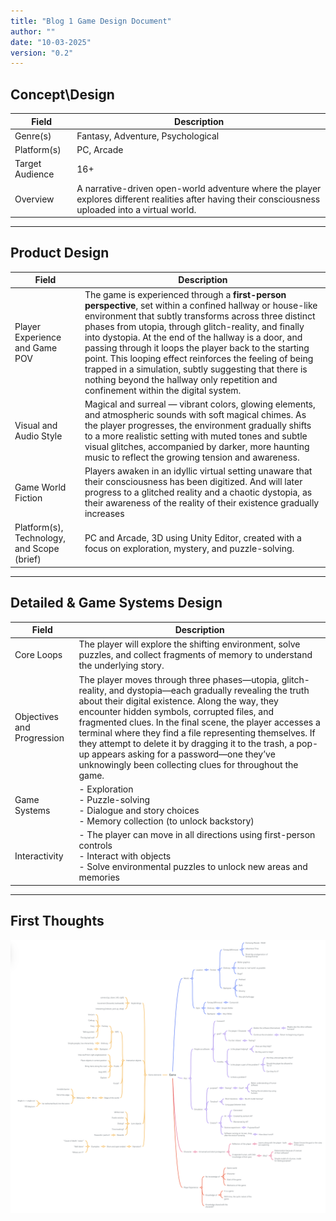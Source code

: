 ```yaml
---
title: "Blog 1 Game Design Document"
author: ""
date: "10-03-2025"
version: "0.2"
---
```


## Concept\Design

| Field           | Description                   |
|-----------------|-------------------------------|
| Genre(s)        | Fantasy, Adventure, Psychological |
| Platform(s)     | PC, Arcade                            |
| Target Audience | 16+                           |
| Overview        | A narrative-driven open-world adventure where the player explores different realities after having their consciousness uploaded into a virtual world. |

---
## Product Design

| Field           | Description                   |
|-----------------|-------------------------------|
| Player Experience and Game POV         | The game is experienced through a **first-person perspective**, set within a confined hallway or house-like environment that subtly transforms across three distinct phases from utopia, through glitch-reality, and finally into dystopia. At the end of the hallway is a door, and passing through it loops the player back to the starting point. This looping effect reinforces the feeling of being trapped in a simulation, subtly suggesting that there is nothing beyond the hallway only repetition and confinement within the digital system.                 |
| Visual and Audio Style | Magical and surreal — vibrant colors, glowing elements, and atmospheric sounds with soft magical chimes. As the player progresses, the environment gradually shifts to a more realistic setting with muted tones and subtle visual glitches, accompanied by darker, more haunting music to reflect the growing tension and awareness. |
| Game World Fiction | Players awaken in an idyllic virtual setting unaware that their consciousness has been digitized. And will later progress to a glitched reality and a chaotic dystopia, as their awareness of the reality of their existence gradually increases|
| Platform(s), Technology, and Scope (brief) | PC and Arcade, 3D using Unity Editor, created with a focus on exploration, mystery, and puzzle-solving. |

---
## Detailed & Game Systems Design

| Field           | Description                   |
|-----------------|-------------------------------|
| Core Loops | The player will explore the shifting environment, solve puzzles, and collect fragments of memory to understand the underlying story. |
| Objectives and Progression | The player moves through three phases—utopia, glitch-reality, and dystopia—each gradually revealing the truth about their digital existence. Along the way, they encounter hidden symbols, corrupted files, and fragmented clues. In the final scene, the player accesses a terminal where they find a file representing themselves. If they attempt to delete it by dragging it to the trash, a pop-up appears asking for a password—one they’ve unknowingly been collecting clues for throughout the game. |
| Game Systems | - Exploration <br> - Puzzle-solving <br> - Dialogue and story choices <br> - Memory collection (to unlock backstory) |
| Interactivity | - The player can move in all directions using first-person controls <br> - Interact with objects <br> - Solve environmental puzzles to unlock new areas and memories |

---

## First Thoughts
![Game Design Map](/blog/resources/Mindmap.png)
